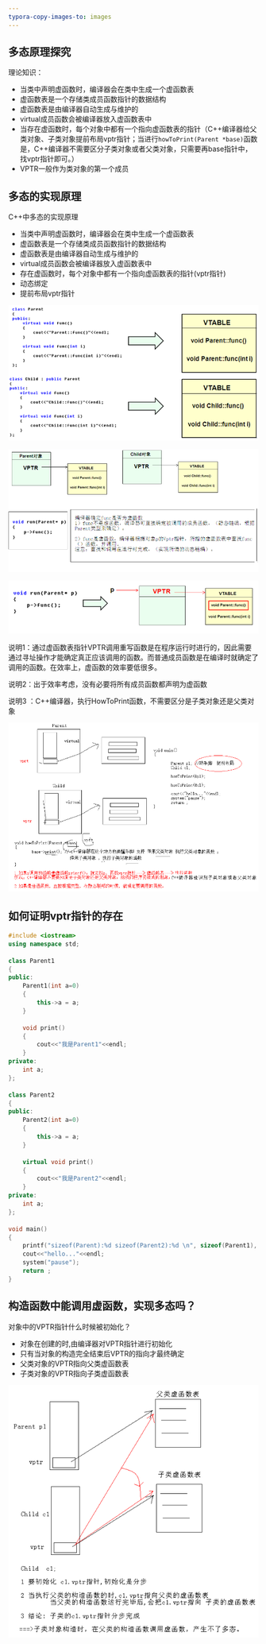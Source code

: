 ```yaml
---
typora-copy-images-to: images
---
```


## 多态原理探究

理论知识：

- 当类中声明虚函数时，编译器会在类中生成一个虚函数表
- 虚函数表是一个存储类成员函数指针的数据结构
- 虚函数表是由编译器自动生成与维护的
- virtual成员函数会被编译器放入虚函数表中
- 当存在虚函数时，每个对象中都有一个指向虚函数表的指针（C++编译器给父类对象、子类对象提前布局vptr指针；当进行`howToPrint(Parent *base)`函数是，C++编译器不需要区分子类对象或者父类对象，只需要再base指针中，找vptr指针即可。）
- VPTR一般作为类对象的第一个成员 

## 多态的实现原理

C++中多态的实现原理

- 当类中声明虚函数时，编译器会在类中生成一个虚函数表
- 虚函数表是一个存储类成员函数指针的数据结构
- 虚函数表是由编译器自动生成与维护的
- virtual成员函数会被编译器放入虚函数表中
- 存在虚函数时，每个对象中都有一个指向虚函数表的指针(vptr指针)
- 动态绑定
- 提前布局vptr指针

![1499354245532](images/1499354245532.png)

![1499354295665](images/1499354295665.png)

![1499354313557](images/1499354313557.png)

说明1：通过虚函数表指针VPTR调用重写函数是在程序运行时进行的，因此需要通过寻址操作才能确定真正应该调用的函数。而普通成员函数是在编译时就确定了调用的函数。在效率上，虚函数的效率要低很多。

说明2：出于效率考虑，没有必要将所有成员函数都声明为虚函数

说明3 ：C++编译器，执行HowToPrint函数，不需要区分是子类对象还是父类对象

![1499354575776](images/1499354575776.png)

## 如何证明vptr指针的存在

```c++
#include <iostream>
using namespace std;

class Parent1
{
public:
	Parent1(int a=0)
	{
		this->a = a;
	}

	void print() 
	{
		cout<<"我是Parent1"<<endl;
	}
private:
	int a;
};

class Parent2
{
public:
	Parent2(int a=0)
	{
		this->a = a;
	}

	virtual void print()  
	{
		cout<<"我是Parent2"<<endl;
	}
private:
	int a;
};

void main()
{
	printf("sizeof(Parent):%d sizeof(Parent2):%d \n", sizeof(Parent1), sizeof(Parent2));
	cout<<"hello..."<<endl;
	system("pause");
	return ;
}
```

## 构造函数中能调用虚函数，实现多态吗？

对象中的VPTR指针什么时候被初始化？

- 对象在创建的时,由编译器对VPTR指针进行初始化 
- 只有当对象的构造完全结束后VPTR的指向才最终确定
- 父类对象的VPTR指向父类虚函数表
- 子类对象的VPTR指向子类虚函数表

![1499354880920](images/1499354880920.png)